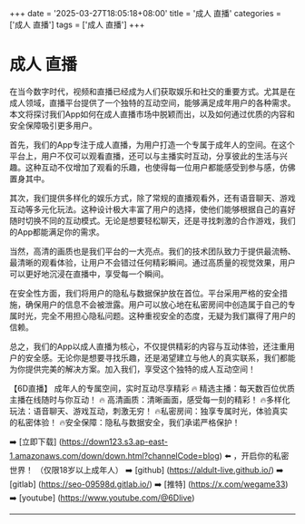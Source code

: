 +++
date = '2025-03-27T18:05:18+08:00'
title = '成人 直播'
categories = ['成人 直播']
tags = ['成人 直播']
+++

# 成人 直播

在当今数字时代，视频和直播已经成为人们获取娱乐和社交的重要方式。尤其是在成人领域，直播平台提供了一个独特的互动空间，能够满足成年用户的各种需求。本文将探讨我们App如何在成人直播市场中脱颖而出，以及如何通过优质的内容和安全保障吸引更多用户。

首先，我们的App专注于成人直播，为用户打造一个专属于成年人的空间。在这个平台上，用户不仅可以观看直播，还可以与主播实时互动，分享彼此的生活与兴趣。这种互动不仅增加了观看的乐趣，也使得每一位用户都能感受到参与感，仿佛置身其中。

其次，我们提供多样化的娱乐方式，除了常规的直播观看外，还有语音聊天、游戏互动等多元化玩法。这种设计极大丰富了用户的选择，使他们能够根据自己的喜好随时切换不同的互动模式。无论是想要轻松聊天，还是寻找刺激的合作游戏，我们的App都能满足你的需求。

当然，高清的画质也是我们平台的一大亮点。我们的技术团队致力于提供最流畅、最清晰的观看体验，让用户不会错过任何精彩瞬间。通过高质量的视觉效果，用户可以更好地沉浸在直播中，享受每一个瞬间。

在安全性方面，我们将用户的隐私与数据保护放在首位。平台采用严格的安全措施，确保用户的信息不会被泄露。用户可以放心地在私密房间中创造属于自己的专属时光，完全不用担心隐私问题。这种重视安全的态度，无疑为我们赢得了用户的信赖。

总之，我们的App以成人直播为核心，不仅提供精彩的内容与互动体验，还注重用户的安全感。无论你是想要寻找乐趣，还是渴望建立与他人的真实联系，我们都能为你提供完美的解决方案。加入我们，享受这个独特的成人互动空间！

【6D直播】
成年人的专属空间，实时互动尽享精彩
🔥 精选主播：每天数百位优质主播在线随时与你互动！
🔥 高清画质：清晰画面，感受每一刻的精彩！
🔥多样化玩法：语音聊天、游戏互动，刺激无穷！
🔥私密房间：独享专属时光，体验真实的私密体验！
🔥安全保障：隐私与数据安全，我们承诺严格保护！

➡️ [立即下载] (https://down123.s3.ap-east-1.amazonaws.com/down/down.html?channelCode=blog) ⬅️ ，开启你的私密世界！
（仅限18岁以上成年人）
➡️ [github] (https://aldult-live.github.io/)
➡️ [gitlab] (https://seo-09598d.gitlab.io/)
➡️ [推特] (https://x.com/wegame33)
➡️ [youtube] (https://www.youtube.com/@6Dlive)

---

